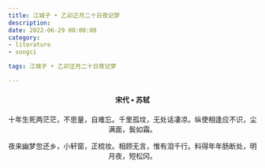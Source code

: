 ```yaml
---
title: 江城子 • 乙卯正月二十日夜记梦
description:
date: 2022-06-29 00:00:00
category:
- literature
- songci

tags: 江城子 • 乙卯正月二十日夜记梦

---
```


<div id="poem-author">
    宋代 • 苏轼
</div>
<div id="poem-body">
<p class="poem-paragraph">十年生死两茫茫，不思量，自难忘。千里孤坟，无处话凄凉。纵使相逢应不识，尘满面，鬓如霜。</p>
<p class="poem-paragraph">夜来幽梦忽还乡，小轩窗，正梳妆。相顾无言，惟有泪千行。料得年年肠断处，明月夜，短松冈。</p>

</div>

<style>

#poem-author {
    width: 100%;
    text-align: center;
    margin: 20px 0;
    font-weight: bold;
}
#poem-body {
    width: 100%;
    text-align: center;
}
.poem-paragraph {
    font-family: "仿宋"
}

</style>
